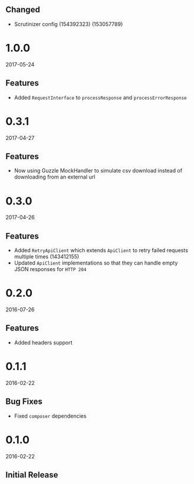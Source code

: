 ## Changed
- Scrutinizer config (154392323) (153057789)

# 1.0.0
2017-05-24

## Features
- Added `RequestInterface` to `processResponse` and `processErrorResponse`

# 0.3.1
2017-04-27

## Features
- Now using Guzzle MockHandler to simulate csv download instead of downloading from an external url

# 0.3.0
2017-04-26

## Features
- Added `RetryApiClient` which extends `ApiClient` to retry failed requests multiple times (143412155)
- Updated `ApiClient` implementations so that they can handle empty JSON responses for `HTTP 204`

# 0.2.0
2016-07-26

## Features
- Added headers support

# 0.1.1
2016-02-22

## Bug Fixes
- Fixed `composer` dependencies

# 0.1.0
2016-02-22

## Initial Release
